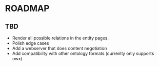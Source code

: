 # ROADMAP

## TBD

- Render all possible relations in the entity pages.
- Polish edge cases
- Add a webserver that does content negotiation
- Add compatibility with other ontology formats (currently only supports owx)

